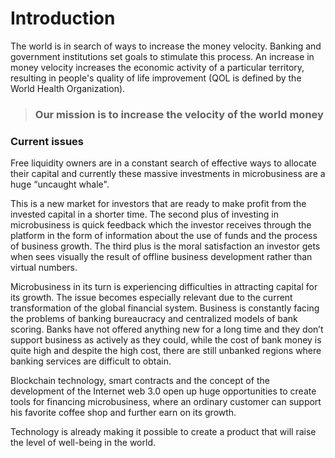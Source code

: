 # Introduction

The world is in search of ways to increase the money velocity. Banking and government institutions set goals to stimulate this process. An increase in money velocity increases the economic activity of a particular territory, resulting in people's quality of life improvement (QOL is defined by the World Health Organization).

> ### Our mission is to increase the velocity of the world money

### **Current issues**

Free liquidity owners are in a constant search of effective ways to allocate their capital and currently these massive investments in microbusiness are a huge “uncaught whale".

This is a new market for investors that are ready to make profit from the invested capital in a shorter time. The second plus of investing in microbusiness is quick feedback which the investor receives through the platform in the form of information about the use of funds and the process of business growth. The third plus is the moral satisfaction an investor gets when sees visually the result of offline business development rather than virtual numbers.&#x20;

Microbusiness in its turn is experiencing difficulties in attracting capital for its growth. The issue becomes especially relevant due to the current transformation of the global financial system. Business is constantly facing the problems of banking bureaucracy and centralized models of bank scoring. Banks have not offered anything new for a long time and they don’t support business as actively as they could, while the cost of bank money is quite high and despite the high cost, there are still unbanked regions where banking services are difficult to obtain.&#x20;

Blockchain technology, smart contracts and the concept of the development of the Internet web 3.0 open up huge opportunities to create tools for financing microbusiness, where an ordinary customer can support his favorite coffee shop and further earn on its growth.

Technology is already making it possible to create a product that will raise the level of well-being in the world.

